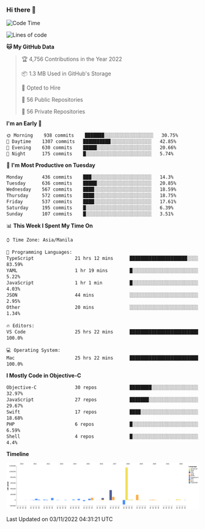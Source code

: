 ### Hi there 👋

<!--START_SECTION:waka-->
![Code Time](http://img.shields.io/badge/Code%20Time-3%2C276%20hrs%2044%20mins-blue)

![Lines of code](https://img.shields.io/badge/From%20Hello%20World%20I%27ve%20Written-2%20Million%20lines%20of%20code-blue)

**🐱 My GitHub Data** 

> 🏆 4,756 Contributions in the Year 2022
 > 
> 📦 1.3 MB Used in GitHub's Storage 
 > 
> 💼 Opted to Hire
 > 
> 📜 56 Public Repositories 
 > 
> 🔑 56 Private Repositories  
 > 
**I'm an Early 🐤** 

```text
🌞 Morning    938 commits    ███████░░░░░░░░░░░░░░░░░░   30.75% 
🌆 Daytime    1307 commits   ██████████░░░░░░░░░░░░░░░   42.85% 
🌃 Evening    630 commits    █████░░░░░░░░░░░░░░░░░░░░   20.66% 
🌙 Night      175 commits    █░░░░░░░░░░░░░░░░░░░░░░░░   5.74%

```
📅 **I'm Most Productive on Tuesday** 

```text
Monday       436 commits    ███░░░░░░░░░░░░░░░░░░░░░░   14.3% 
Tuesday      636 commits    █████░░░░░░░░░░░░░░░░░░░░   20.85% 
Wednesday    567 commits    ████░░░░░░░░░░░░░░░░░░░░░   18.59% 
Thursday     572 commits    ████░░░░░░░░░░░░░░░░░░░░░   18.75% 
Friday       537 commits    ████░░░░░░░░░░░░░░░░░░░░░   17.61% 
Saturday     195 commits    █░░░░░░░░░░░░░░░░░░░░░░░░   6.39% 
Sunday       107 commits    █░░░░░░░░░░░░░░░░░░░░░░░░   3.51%

```


📊 **This Week I Spent My Time On** 

```text
⌚︎ Time Zone: Asia/Manila

💬 Programming Languages: 
TypeScript               21 hrs 12 mins      █████████████████████░░░░   83.59% 
YAML                     1 hr 19 mins        █░░░░░░░░░░░░░░░░░░░░░░░░   5.22% 
JavaScript               1 hr 1 min          █░░░░░░░░░░░░░░░░░░░░░░░░   4.03% 
JSON                     44 mins             ░░░░░░░░░░░░░░░░░░░░░░░░░   2.95% 
Other                    20 mins             ░░░░░░░░░░░░░░░░░░░░░░░░░   1.34%

🔥 Editors: 
VS Code                  25 hrs 22 mins      █████████████████████████   100.0%

💻 Operating System: 
Mac                      25 hrs 22 mins      █████████████████████████   100.0%

```

**I Mostly Code in Objective-C** 

```text
Objective-C              30 repos            ████████░░░░░░░░░░░░░░░░░   32.97% 
JavaScript               27 repos            ███████░░░░░░░░░░░░░░░░░░   29.67% 
Swift                    17 repos            ████░░░░░░░░░░░░░░░░░░░░░   18.68% 
PHP                      6 repos             █░░░░░░░░░░░░░░░░░░░░░░░░   6.59% 
Shell                    4 repos             █░░░░░░░░░░░░░░░░░░░░░░░░   4.4%

```


**Timeline**

![Chart not found](https://raw.githubusercontent.com/rad182/rad182/main/charts/bar_graph.png) 


 Last Updated on 03/11/2022 04:31:21 UTC
<!--END_SECTION:waka-->


<!--
**rad182/rad182** is a ✨ _special_ ✨ repository because its `README.md` (this file) appears on your GitHub profile.

Here are some ideas to get you started:

- 🔭 I’m currently working on ...
- 🌱 I’m currently learning ...
- 👯 I’m looking to collaborate on ...
- 🤔 I’m looking for help with ...
- 💬 Ask me about ...
- 📫 How to reach me: ...
- 😄 Pronouns: ...
- ⚡ Fun fact: ...
-->
